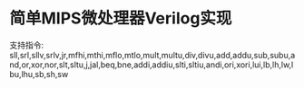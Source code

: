 # 简单MIPS微处理器Verilog实现
支持指令: sll,srl,sllv,srlv,jr,mfhi,mthi,mflo,mtlo,mult,multu,div,divu,add,addu,sub,subu,and,or,xor,nor,slt,sltu,j,jal,beq,bne,addi,addiu,slti,sltiu,andi,ori,xori,lui,lb,lh,lw,lbu,lhu,sb,sh,sw